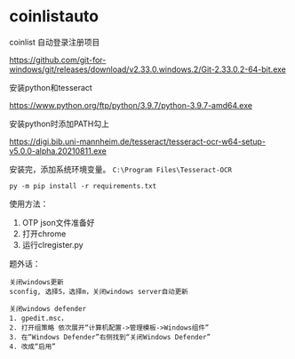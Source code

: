 # coinlistauto
coinlist 自动登录注册项目

https://github.com/git-for-windows/git/releases/download/v2.33.0.windows.2/Git-2.33.0.2-64-bit.exe

安装python和tesseract

https://www.python.org/ftp/python/3.9.7/python-3.9.7-amd64.exe

安装python时添加PATH勾上

https://digi.bib.uni-mannheim.de/tesseract/tesseract-ocr-w64-setup-v5.0.0-alpha.20210811.exe

安装完，添加系统环境变量。
`C:\Program Files\Tesseract-OCR`

`py -m pip install -r requirements.txt`

使用方法：
1. OTP json文件准备好
2. 打开chrome
3. 运行clregister.py


题外话：
```
关闭windows更新
sconfig, 选择5，选择m，关闭windows server自动更新

关闭windows defender
1. gpedit.msc，
2. 打开组策略 依次展开“计算机配置->管理模板->Windows组件”
3. 在“Windows Defender”右侧找到“关闭Windows Defender”
4. 改成“启用”
```
